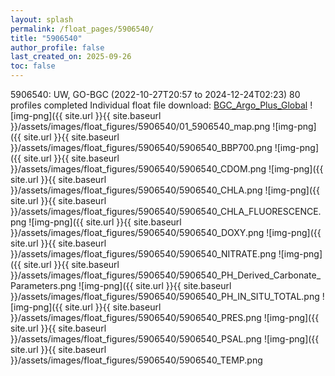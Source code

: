 ```yaml
---
layout: splash
permalink: /float_pages/5906540/
title: "5906540"
author_profile: false
last_created_on: 2025-09-26
toc: false
---
```

 
5906540: UW, GO-BGC (2022-10-27T20:57 to 2024-12-24T02:23)
80 profiles completed
Individual float file download: [BGC_Argo_Plus_Global](https://ftp.soest.hawaii.edu/bgc_argo_plus/Individual_Floats/outliers_removed/5906540_Sprof_processed.nc)
![img-png]({{ site.url }}{{ site.baseurl }}/assets/images/float_figures/5906540/01_5906540_map.png
![img-png]({{ site.url }}{{ site.baseurl }}/assets/images/float_figures/5906540/5906540_BBP700.png
![img-png]({{ site.url }}{{ site.baseurl }}/assets/images/float_figures/5906540/5906540_CDOM.png
![img-png]({{ site.url }}{{ site.baseurl }}/assets/images/float_figures/5906540/5906540_CHLA.png
![img-png]({{ site.url }}{{ site.baseurl }}/assets/images/float_figures/5906540/5906540_CHLA_FLUORESCENCE.png
![img-png]({{ site.url }}{{ site.baseurl }}/assets/images/float_figures/5906540/5906540_DOXY.png
![img-png]({{ site.url }}{{ site.baseurl }}/assets/images/float_figures/5906540/5906540_NITRATE.png
![img-png]({{ site.url }}{{ site.baseurl }}/assets/images/float_figures/5906540/5906540_PH_Derived_Carbonate_Parameters.png
![img-png]({{ site.url }}{{ site.baseurl }}/assets/images/float_figures/5906540/5906540_PH_IN_SITU_TOTAL.png
![img-png]({{ site.url }}{{ site.baseurl }}/assets/images/float_figures/5906540/5906540_PRES.png
![img-png]({{ site.url }}{{ site.baseurl }}/assets/images/float_figures/5906540/5906540_PSAL.png
![img-png]({{ site.url }}{{ site.baseurl }}/assets/images/float_figures/5906540/5906540_TEMP.png

